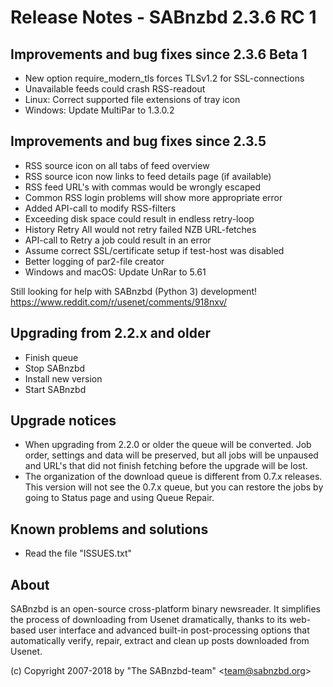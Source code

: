 Release Notes - SABnzbd 2.3.6 RC 1
=========================================================

## Improvements and bug fixes since 2.3.6 Beta 1
- New option require_modern_tls forces TLSv1.2 for SSL-connections
- Unavailable feeds could crash RSS-readout
- Linux: Correct supported file extensions of tray icon
- Windows: Update MultiPar to 1.3.0.2

## Improvements and bug fixes since 2.3.5
- RSS source icon on all tabs of feed overview
- RSS source icon now links to feed details page (if available)
- RSS feed URL's with commas would be wrongly escaped
- Common RSS login problems will show more appropriate error
- Added API-call to modify RSS-filters
- Exceeding disk space could result in endless retry-loop
- History Retry All would not retry failed NZB URL-fetches
- API-call to Retry a job could result in an error
- Assume correct SSL/certificate setup if test-host was disabled
- Better logging of par2-file creator
- Windows and macOS: Update UnRar to 5.61

Still looking for help with SABnzbd (Python 3) development!
https://www.reddit.com/r/usenet/comments/918nxv/

## Upgrading from 2.2.x and older
- Finish queue
- Stop SABnzbd
- Install new version
- Start SABnzbd

## Upgrade notices
- When upgrading from 2.2.0 or older the queue will be converted. Job order,
  settings and data will be preserved, but all jobs will be unpaused and
  URL's that did not finish fetching before the upgrade will be lost.
- The organization of the download queue is different from 0.7.x releases.
  This version will not see the 0.7.x queue, but you can restore the jobs
  by going to Status page and using Queue Repair.

## Known problems and solutions
- Read the file "ISSUES.txt"

## About
  SABnzbd is an open-source cross-platform binary newsreader.
  It simplifies the process of downloading from Usenet dramatically, thanks
  to its web-based user interface and advanced built-in post-processing options
  that automatically verify, repair, extract and clean up posts downloaded
  from Usenet.

  (c) Copyright 2007-2018 by "The SABnzbd-team" \<team@sabnzbd.org\>

